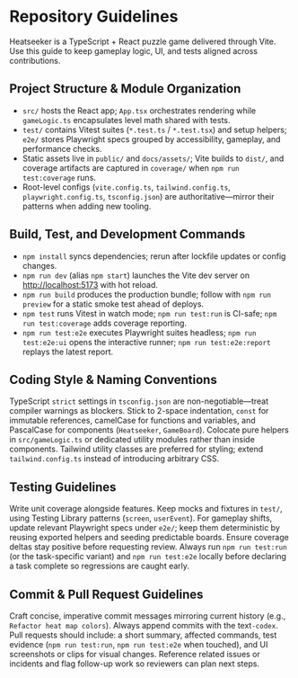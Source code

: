 # Repository Guidelines

Heatseeker is a TypeScript + React puzzle game delivered through Vite. Use this guide to keep gameplay logic, UI, and tests aligned across contributions.

## Project Structure & Module Organization

- `src/` hosts the React app; `App.tsx` orchestrates rendering while `gameLogic.ts` encapsulates level math shared with tests.
- `test/` contains Vitest suites (`*.test.ts` / `*.test.tsx`) and setup helpers; `e2e/` stores Playwright specs grouped by accessibility, gameplay, and performance checks.
- Static assets live in `public/` and `docs/assets/`; Vite builds to `dist/`, and coverage artifacts are captured in `coverage/` when `npm run test:coverage` runs.
- Root-level configs (`vite.config.ts`, `tailwind.config.ts`, `playwright.config.ts`, `tsconfig.json`) are authoritative—mirror their patterns when adding new tooling.

## Build, Test, and Development Commands

- `npm install` syncs dependencies; rerun after lockfile updates or config changes.
- `npm run dev` (alias `npm start`) launches the Vite dev server on <http://localhost:5173> with hot reload.
- `npm run build` produces the production bundle; follow with `npm run preview` for a static smoke test ahead of deploys.
- `npm test` runs Vitest in watch mode; `npm run test:run` is CI-safe; `npm run test:coverage` adds coverage reporting.
- `npm run test:e2e` executes Playwright suites headless; `npm run test:e2e:ui` opens the interactive runner; `npm run test:e2e:report` replays the latest report.

## Coding Style & Naming Conventions

TypeScript `strict` settings in `tsconfig.json` are non-negotiable—treat compiler warnings as blockers. Stick to 2-space indentation, `const` for immutable references, camelCase for functions and variables, and PascalCase for components (`Heatseeker`, `GameBoard`). Colocate pure helpers in `src/gameLogic.ts` or dedicated utility modules rather than inside components. Tailwind utility classes are preferred for styling; extend `tailwind.config.ts` instead of introducing arbitrary CSS.

## Testing Guidelines

Write unit coverage alongside features. Keep mocks and fixtures in `test/`, using Testing Library patterns (`screen`, `userEvent`). For gameplay shifts, update relevant Playwright specs under `e2e/`; keep them deterministic by reusing exported helpers and seeding predictable boards. Ensure coverage deltas stay positive before requesting review. Always run `npm run test:run` (or the task-specific variant) and `npm run test:e2e` locally before declaring a task complete so regressions are caught early.

## Commit & Pull Request Guidelines

Craft concise, imperative commit messages mirroring current history (e.g., `Refactor heat map colors`). Always append commits with the text`-codex`. Pull requests should include: a short summary, affected commands, test evidence (`npm run test:run`, `npm run test:e2e` when touched), and UI screenshots or clips for visual changes. Reference related issues or incidents and flag follow-up work so reviewers can plan next steps.
